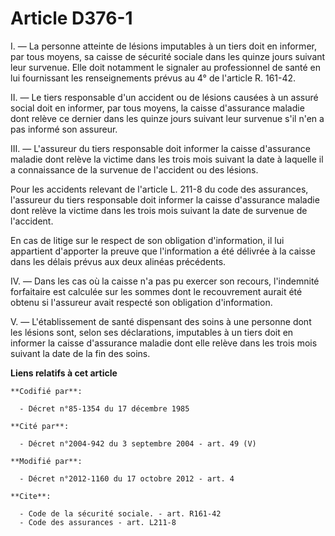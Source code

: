 # Article D376-1

I. ― La personne atteinte de lésions imputables à un tiers doit en informer, par tous moyens, sa caisse de sécurité sociale
dans les quinze jours suivant leur survenue. Elle doit notamment le signaler au professionnel de santé en lui fournissant les
renseignements prévus au 4° de l'article R. 161-42. 

II. ― Le tiers responsable d'un accident ou de lésions causées à un assuré social doit en informer, par tous moyens, la
caisse d'assurance maladie dont relève ce dernier dans les quinze jours suivant leur survenue s'il n'en a pas informé son
assureur. 

III. ― L'assureur du tiers responsable doit informer la caisse d'assurance maladie dont relève la victime dans les trois mois
suivant la date à laquelle il a connaissance de la survenue de l'accident ou des lésions. 

Pour les accidents relevant de l'article L. 211-8 du code des assurances, l'assureur du tiers responsable doit informer la
caisse d'assurance maladie dont relève la victime dans les trois mois suivant la date de survenue de l'accident. 

En cas de litige sur le respect de son obligation d'information, il lui appartient d'apporter la preuve que l'information a
été délivrée à la caisse dans les délais prévus aux deux alinéas précédents. 

IV. ― Dans les cas où la caisse n'a pas pu exercer son recours, l'indemnité forfaitaire est calculée sur les sommes dont le
recouvrement aurait été obtenu si l'assureur avait respecté son obligation d'information. 

V. ― L'établissement de santé dispensant des soins à une personne dont les lésions sont, selon ses déclarations, imputables à
un tiers doit en informer la caisse d'assurance maladie dont elle relève dans les trois mois suivant la date de la fin des
soins.

**Liens relatifs à cet article**

	**Codifié par**:

	  - Décret n°85-1354 du 17 décembre 1985

	**Cité par**:

	  - Décret n°2004-942 du 3 septembre 2004 - art. 49 (V)

	**Modifié par**:

	  - Décret n°2012-1160 du 17 octobre 2012 - art. 4

	**Cite**:

	  - Code de la sécurité sociale. - art. R161-42
	  - Code des assurances - art. L211-8
